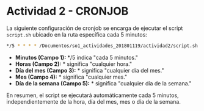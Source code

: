 # Actividad 2 - CRONJOB

La siguiente configuración de cronjob se encarga de ejecutar el script `script.sh` ubicado en la ruta específica cada 5 minutos:

```bash
*/5 * * * * /Documentos/so1_actividades_201801119/actividad2/script.sh
```

- **Minutos (Campo 1):** */5 indica "cada 5 minutos."
- **Horas (Campo 2):** * significa "cualquier hora."
- **Día del mes (Campo 3):** * significa "cualquier día del mes."
- **Mes (Campo 4):** * significa "cualquier mes."
- **Día de la semana (Campo 5):** * significa "cualquier día de la semana."

En resumen, el script se ejecutará automáticamente cada 5 minutos, independientemente de la hora, día del mes, mes o día de la semana.